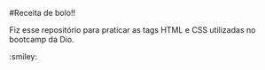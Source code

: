 #Receita de bolo!!

<p>Fiz esse repositório para praticar as tags HTML e CSS utilizadas no bootcamp da Dio.</p> 

<p>:smiley:</p>
